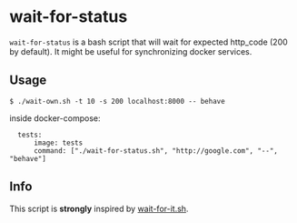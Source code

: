 # wait-for-status

`wait-for-status` is a bash script that will wait for expected http_code (200 by default). It might be useful for synchronizing docker services.

## Usage

```
$ ./wait-own.sh -t 10 -s 200 localhost:8000 -- behave
```

inside docker-compose:

```
  tests:
      image: tests
      command: ["./wait-for-status.sh", "http://google.com", "--", "behave"]
```

## Info

This script is **strongly** inspired by [wait-for-it.sh](https://github.com/vishnubob/wait-for-it).
